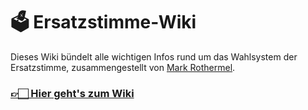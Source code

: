 # 🗳️ Ersatzstimme-Wiki
Dieses Wiki bündelt alle wichtigen Infos rund um das Wahlsystem der Ersatzstimme, zusammengestellt von [Mark Rothermel](https://rothermel.me).
### [👉🏻 Hier geht's zum Wiki](https://ersatzstimme.wiki)